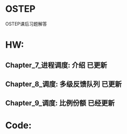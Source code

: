 # OSTEP
OSTEP课后习题解答

# HW: 
## Chapter_7_进程调度: 介绍 已更新

## Chapter_8_调度: 多级反馈队列 已更新

## Chapter_9_调度: 比例份额 已经更新

# Code: 
